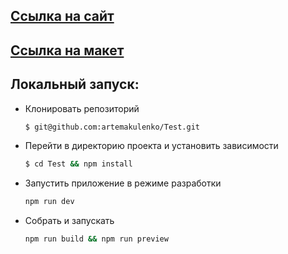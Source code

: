 ## [Ссылка на сайт](https://artemakulenko.github.io/ModestoFlowers-test-task)

## [Ссылка на макет](https://www.figma.com/file/E51pDzrtRrAVl7fLjL7UnO/43adf9734b5ed0c3?node-id=0%3A1&t=8RR0XZ5awCI9v72V-1)

## Локальный запуск:

- Клонировать репозиторий
  ```bash
  $ git@github.com:artemakulenko/Test.git
  ```
- Перейти в директорию проекта и установить зависимости

  ```bash
  $ cd Test && npm install
  ```

- Запустить приложение в режиме разработки

  ```bash
  npm run dev
  ```

- Собрать и запускать
  ```bash
  npm run build && npm run preview
  ```
